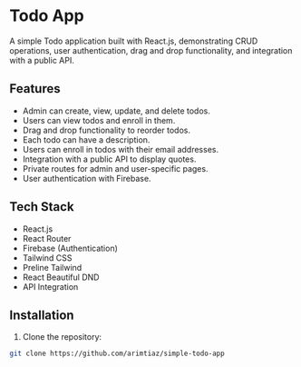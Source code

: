 # Todo App

A simple Todo application built with React.js, demonstrating CRUD operations, user authentication, drag and drop functionality, and integration with a public API.

## Features

- Admin can create, view, update, and delete todos.
- Users can view todos and enroll in them.
- Drag and drop functionality to reorder todos.
- Each todo can have a description.
- Users can enroll in todos with their email addresses.
- Integration with a public API to display quotes.
- Private routes for admin and user-specific pages.
- User authentication with Firebase.

## Tech Stack

- React.js
- React Router
- Firebase (Authentication)
- Tailwind CSS
- Preline Tailwind
- React Beautiful DND
- API Integration

## Installation

1. Clone the repository:

```bash
git clone https://github.com/arimtiaz/simple-todo-app
